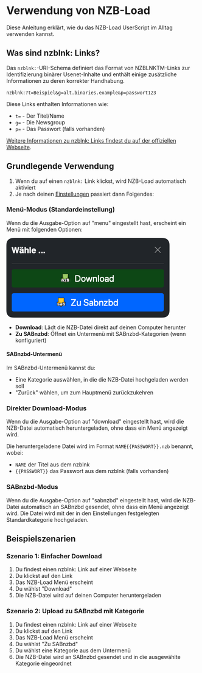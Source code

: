 # Verwendung von NZB-Load

Diese Anleitung erklärt, wie du das NZB-Load UserScript im Alltag verwenden kannst.

## Was sind nzblnk: Links?

Das `nzblnk:`-URI-Schema definiert das Format von NZBLNKTM-Links zur Identifizierung binärer Usenet-Inhalte und 
enthält einige zusätzliche Informationen zu deren korrekter Handhabung.
```
nzblnk:?t=Beispiel&g=alt.binaries.example&p=passwort123
```

Diese Links enthalten Informationen wie:
- `t=` - Der Titel/Name
- `g=` - Die Newsgroup
- `p=` - Das Passwort (falls vorhanden)

[Weitere Informationen zu nzblnk: Links findest du auf der offiziellen Webseite](https://nzblnk.info/).

## Grundlegende Verwendung

1. Wenn du auf einen `nzblnk:` Link klickst, wird NZB-Load automatisch aktiviert
2. Je nach deinen [Einstellungen](options.md) passiert dann Folgendes:

### Menü-Modus (Standardeinstellung)

Wenn du die Ausgabe-Option auf "menu" eingestellt hast, erscheint ein Menü mit folgenden Optionen:

![Menü-Ansicht](images/menu-1.png)

- **Download**: Lädt die NZB-Datei direkt auf deinen Computer herunter
- **Zu SABnzbd**: Öffnet ein Untermenü mit SABnzbd-Kategorien (wenn konfiguriert)

#### SABnzbd-Untermenü

Im SABnzbd-Untermenü kannst du:
- Eine Kategorie auswählen, in die die NZB-Datei hochgeladen werden soll
- "Zurück" wählen, um zum Hauptmenü zurückzukehren

### Direkter Download-Modus

Wenn du die Ausgabe-Option auf "download" eingestellt hast, wird die NZB-Datei automatisch heruntergeladen, ohne dass ein Menü angezeigt wird.

Die heruntergeladene Datei wird im Format `NAME{{PASSWORT}}.nzb` benannt, wobei:
- `NAME` der Titel aus dem nzblnk
- `{{PASSWORT}}` das Passwort aus dem nzblnk (falls vorhanden)

### SABnzbd-Modus

Wenn du die Ausgabe-Option auf "sabnzbd" eingestellt hast, wird die NZB-Datei automatisch an SABnzbd gesendet, ohne dass ein Menü angezeigt wird. Die Datei wird mit der in den Einstellungen festgelegten Standardkategorie hochgeladen.

## Beispielszenarien

### Szenario 1: Einfacher Download

1. Du findest einen nzblnk: Link auf einer Webseite
2. Du klickst auf den Link
3. Das NZB-Load Menü erscheint
4. Du wählst "Download"
5. Die NZB-Datei wird auf deinen Computer heruntergeladen

### Szenario 2: Upload zu SABnzbd mit Kategorie

1. Du findest einen nzblnk: Link auf einer Webseite
2. Du klickst auf den Link
3. Das NZB-Load Menü erscheint
4. Du wählst "Zu SABnzbd"
5. Du wählst eine Kategorie aus dem Untermenü
6. Die NZB-Datei wird an SABnzbd gesendet und in die ausgewählte Kategorie eingeordnet
